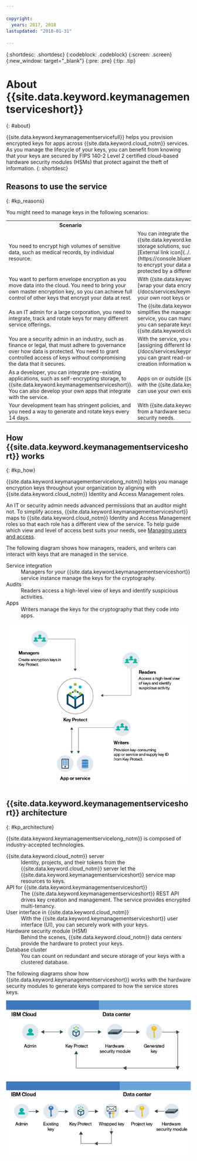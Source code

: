 ```yaml
---

copyright:
  years: 2017, 2018
lastupdated: "2018-01-31"

---
```


{:shortdesc: .shortdesc}
{:codeblock: .codeblock}
{:screen: .screen}
{:new_window: target="_blank"}
{:pre: .pre}
{:tip: .tip}

# About {{site.data.keyword.keymanagementserviceshort}}
{: #about}

{{site.data.keyword.keymanagementservicefull}} helps you provision encrypted keys for apps across {{site.data.keyword.cloud_notm}} services. As you manage the lifecycle of your keys, you can benefit from knowing that your keys are secured by FIPS 140-2 Level 2 certified cloud-based hardware security modules (HSMs) that protect against the theft of information.
{: shortdesc}

## Reasons to use the service
{: #kp_reasons}

You might need to manage keys in the following scenarios:

<table>
  <tr>
    <th>Scenario</th>
    <th>Reasons</th>
  </tr>
  <tr>
    <td>You need to encrypt high volumes of sensitive data, such as medical records, by individual resource.</td>
    <td>You can integrate the {{site.data.keyword.keymanagementserviceshort}} service with storage solutions, such as [{{site.data.keyword.objectstorageshort}} ![External link icon](../../icons/launch-glyph.svg "External link icon")](https://console.bluemix.net/docs/services/ObjectStorage/index.html), to encrypt your data at rest in the cloud. Each document can be protected by a different key, so you have granular control of your data.</td>
  </tr>
  <tr>
    <td>You want to perform envelope encryption as you move data into the cloud. You need to bring your own master encryption key, so you can achieve full control of other keys that encrypt your data at rest.</td>
    <td>With {{site.data.keyword.keymanagementserviceshort}}, you can [wrap your data encryption keys with a highly secure root key](/docs/services/keymgmt/keyprotect_envelope.html). You can bring your own root keys or create them in the service.</td>
  </tr>
  <tr>
    <td>As an IT admin for a large corporation, you need to integrate, track and rotate keys for many different service offerings.</td>
    <td>The {{site.data.keyword.keymanagementserviceshort}} interface simplifies the management of multiple encryption services. With the service, you can manage and sort keys in one centralized location, or you can separate keys by project and house them in different {{site.data.keyword.cloud_notm}} spaces.</td>
  </tr>
  <tr>
    <td>You are a security admin in an industry, such as finance or legal, that must adhere to governance over how data is protected. You need to grant controlled access of keys without compromising the data that it secures.</td>
    <td>With the service, you can control user access to manage keys by [assigning different Identity and Access Management roles](/docs/services/keyprotect_manage_access.html#roles). For example, you can grant read-only access to users who need to view key creation information without viewing the key material.</td>
  <tr>
    <td>As a developer, you can integrate pre-existing applications, such as self-encrypting storage, to {{site.data.keyword.keymanagementserviceshort}}. You can also develop your own apps that integrate with the service.</td>
    <td>Apps on or outside {{site.data.keyword.cloud_notm}} can integrate with the {{site.data.keyword.keymanagementserviceshort}} APIs. You can use your own existing keys for your apps. </td>
  </tr>
  <tr>
    <td>Your development team has stringent policies, and you need a way to generate and rotate keys every 14 days.</td>
    <td>With {{site.data.keyword.cloud_notm}}, you can rapidly generate keys from a hardware security module (HSM) to meet your on-going security needs.</td>
  </tr>
</table>

## How {{site.data.keyword.keymanagementserviceshort}} works
{: #kp_how}

{{site.data.keyword.keymanagementservicelong_notm}} helps you manage encryption keys throughout your organization by aligning with {{site.data.keyword.cloud_notm}} Identity and Access Management roles.

An IT or security admin needs advanced permissions that an auditor might not. To simplify access, {{site.data.keyword.keymanagementserviceshort}} maps to {{site.data.keyword.cloud_notm}} Identity and Access Management roles so that each role has a different view of the service. To help guide which view and level of access best suits your needs, see [Managing users and access](/docs/services/keymgmt/keyprotect_manage_access.html#roles).

The following diagram shows how managers, readers, and writers can interact with keys that are managed in the service.

<dl>
  <dt>Service integration</dt>
    <dd>Managers for your {{site.data.keyword.keymanagementserviceshort}} service instance
manage the keys for the cryptography.</dd>
  <dt>Audits</dt>
    <dd>Readers access a high-level view of keys and identify suspicious activities.</dd>
  <dt>Apps</dt>
    <dd>Writers manage the keys for the cryptography that they code into apps.</dd>
</dl>

![The diagram shows the same components as described in the previous definition list.](images/keys-use-cases.png)

## {{site.data.keyword.keymanagementserviceshort}} architecture
{: #kp_architecture}

{{site.data.keyword.keymanagementservicelong_notm}} is composed of industry-accepted technologies.

<dl>
  <dt>{{site.data.keyword.cloud_notm}} server</dt>
    <dd>Identity, projects, and their tokens from the {{site.data.keyword.cloud_notm}} server let the {{site.data.keyword.keymanagementserviceshort}} service map resources to keys.</dd>
  <dt>API for {{site.data.keyword.keymanagementserviceshort}}</dt>
    <dd>The {{site.data.keyword.keymanagementserviceshort}} REST API drives key creation and management. The service provides encrypted multi-tenancy.</dd>
  <dt>User interface in {{site.data.keyword.cloud_notm}}</dt>
    <dd>With the {{site.data.keyword.keymanagementserviceshort}} user interface (UI), you can securely work with your keys.</dd>
  <dt>Hardware security module (HSM)</dt>
    <dd>Behind the scenes, {{site.data.keyword.cloud_notm}} data centers provide the hardware to protect your keys.</dd>
  <dt>Database cluster</dt>
    <dd>You can count on redundant and secure storage of your keys with a clustered database.</dd>
</dl>

The following diagrams show how {{site.data.keyword.keymanagementserviceshort}} works with the hardware security modules to generate keys compared to how the service stores keys.

![The diagram shows how keys are generated.](images/generated-key.png)

![The diagram shows how existing keys are stored.](images/stored-key.png)
